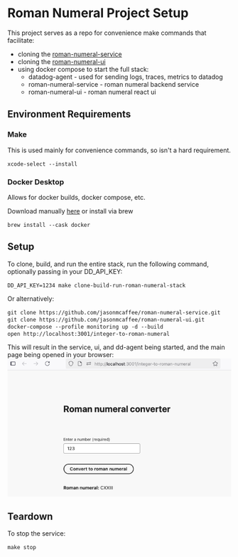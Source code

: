 # Roman Numeral Project Setup
This project serves as a repo for convenience make commands that facilitate:
- cloning the [roman-numeral-service](https://github.com/jasonmcaffee/roman-numeral-service)
- cloning the [roman-numeral-ui](https://github.com/jasonmcaffee/roman-numeral-ui)
- using docker compose to start the full stack:
    - datadog-agent - used for sending logs, traces, metrics to datadog
    - roman-numeral-service - roman numeral backend service
    - roman-numeral-ui - roman numeral react ui

## Environment Requirements
### Make
This is used mainly for convenience commands, so isn't a hard requirement.
```shell
xcode-select --install
```

### Docker Desktop
Allows for docker builds, docker compose, etc. 

Download manually [here](https://www.docker.com/products/docker-desktop/) or install via brew
```shell
brew install --cask docker
```

## Setup
To clone, build, and run the entire stack, run the following command, optionally passing in your DD_API_KEY:
```shell
DD_API_KEY=1234 make clone-build-run-roman-numeral-stack
```

Or alternatively:
```shell
git clone https://github.com/jasonmcaffee/roman-numeral-service.git
git clone https://github.com/jasonmcaffee/roman-numeral-ui.git
docker-compose --profile monitoring up -d --build
open http://localhost:3001/integer-to-roman-numeral
```

This will result in the service, ui, and dd-agent being started, and the main page being opened in your browser:
![img.png](img.png)

## Teardown 
To stop the service:
```shell
make stop
```
